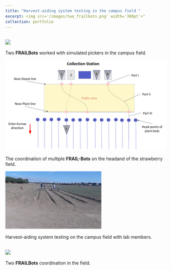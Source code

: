 ```yaml
---
title: "Harvest-aiding system testing in the campus field "
excerpt: <img src='/images/two_frailbots.png' width='300pt'>"
collection: portfolio
---
```

<br/><img src='/images/fieldWorkingWCAE.gif'>

Two **FRAILBots** worked with simulated pickers in the campus field.

<img src='/images/frailbot_headland.png'>
<br/>

The coordination of multiple **FRAIL-Bots** on the headand of the strawberry field.

<img src='/images/campus_field.png' width='300pt'>
<br/>

Harvest-aiding system testing on the campus field with lab members.

<br/><img src='/images/real robot.gif' width='300pt'>

Two **FRAILBots** coordination in the field.

